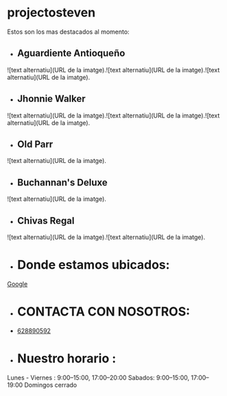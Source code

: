 # projectosteven
Estos son los mas destacados al momento:
- ## Aguardiente Antioqueño
![text alternatiu](URL de la imatge).![text alternatiu](URL de la imatge).![text alternatiu](URL de la imatge).
- ## Jhonnie Walker
![text alternatiu](URL de la imatge).![text alternatiu](URL de la imatge).![text alternatiu](URL de la imatge).
- ## Old Parr
![text alternatiu](URL de la imatge).
- ## Buchannan's Deluxe
![text alternatiu](URL de la imatge).
- ## Chivas Regal
![text alternatiu](URL de la imatge).![text alternatiu](URL de la imatge).
- # Donde estamos ubicados:
[Google](https://www.google.com)
- # CONTACTA CON NOSOTROS:
- [628890592](628890592)

- # Nuestro horario :
Lunes - Viernes : 9:00–15:00, 17:00–20:00
Sabados: 9:00–15:00, 17:00–19:00
Domingos cerrado
